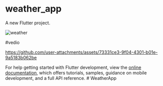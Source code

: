 # weather_app

A new Flutter project.


![weather](https://github.com/user-attachments/assets/81cc7757-14f0-487d-9399-9ea873cd68a6)

#vedio

https://github.com/user-attachments/assets/73331ce3-9f04-4301-b01e-9a5183b062be


For help getting started with Flutter development, view the
[online documentation](https://docs.flutter.dev/), which offers tutorials,
samples, guidance on mobile development, and a full API reference.
#   W e a t h e r A p p 
 
 
